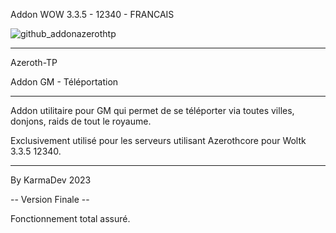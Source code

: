 Addon WOW 3.3.5 - 12340 - FRANCAIS

![github_addonazerothtp](https://github.com/KarmaDev2023/LUA-AddonWotlk-AzerothTP/assets/149789206/f1cec806-5556-4ca8-a594-bcc281c6159e)

----------------------------------------------------------------------------------------------------------

Azeroth-TP

Addon GM - Téléportation

----------------------------------------------------------------------------------------------------------
                                                                                                            
Addon utilitaire pour GM qui permet de se téléporter via toutes villes, donjons, raids de tout le royaume.

Exclusivement utilisé pour les serveurs utilisant Azerothcore pour Woltk 3.3.5 12340.

----------------------------------------------------------------------------------------------------------

By KarmaDev 2023

-- Version Finale --

Fonctionnement total assuré.
